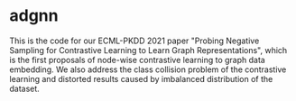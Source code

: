 # adgnn
This is the code for our ECML-PKDD 2021 paper "Probing Negative Sampling for Contrastive Learning to Learn Graph Representations", which is the first proposals of node-wise contrastive learning to graph data embedding. We also address the class collision problem of the contrastive learning and distorted results caused by imbalanced distribution of the dataset.

